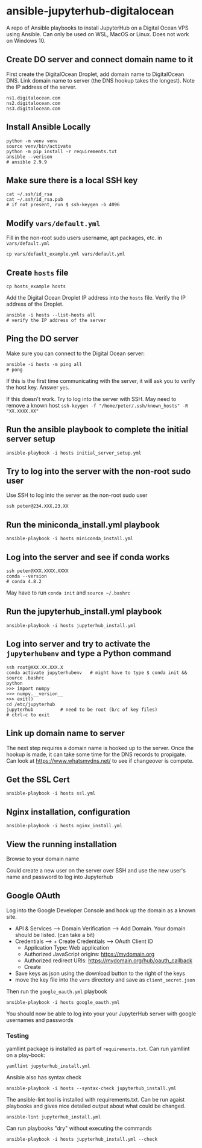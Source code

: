 # ansible-jupyterhub-digitalocean

A repo of Ansible playbooks to install JupyterHub on a Digital Ocean VPS using Ansible. Can only be used on WSL, MacOS or Linux. Does not work on Windows 10.

## Create DO server and connect domain name to it

First create the DigitalOcean Droplet, add domain name to DigitalOcean DNS. Link domain name to server (the DNS hookup takes the longest). Note the IP address of the server.

```
ns1.digitalocean.com
ns2.digitalocean.com
ns3.digitalocean.com
```

## Install Ansible Locally

```
python -m venv venv
source venv/bin/activate
python -m pip install -r requirements.txt
ansible --verison
# ansible 2.9.9
```

## Make sure there is a local SSH key

```
cat ~/.ssh/id_rsa
cat ~/.ssh/id_rsa.pub
# if not present, run $ ssh-keygen -b 4096
```

## Modify ```vars/default.yml```

Fill in the non-root sudo users username, apt packages, etc. in ```vars/default.yml```

```
cp vars/default_example.yml vars/default.yml
```

## Create ```hosts``` file

```
cp hosts_example hosts
```

Add the Digital Ocean Droplet IP address into the ```hosts``` file. Verify the IP address of the Droplet.

```
ansible -i hosts --list-hosts all
# verify the IP address of the server
```

## Ping the DO server

Make sure you can connect to the Digital Ocean server:

```
ansible -i hosts -m ping all
# pong
```

If this is the first time communicating with the server, it will ask you to verify the host key. Answer ```yes```.

If this doesn't work. Try to log into the server with SSH. May need to remove a known host ```ssh-keygen -f "/home/peter/.ssh/known_hosts" -R "XX.XXXX.XX"```

## Run the ansible playbook to complete the initial server setup

```
ansible-playbook -i hosts initial_server_setup.yml
```

## Try to log into the server with the non-root sudo user

Use SSH to log into the server as the non-root sudo user

```
ssh peter@234.XXX.23.XX
```

## Run the miniconda_install.yml playbook

```
ansible-playbook -i hosts miniconda_install.yml
```

## Log into the server and see if conda works

```
ssh peter@XXX.XXXX.XXXX
conda --version
# conda 4.8.2
```

May have to run ```conda init``` and ```source ~/.bashrc```

## Run the jupyterhub_install.yml playbook

```
ansible-playbook -i hosts jupyterhub_install.yml
```

## Log into server and try to activate the ```jupyterhubenv``` and type a Python command

```
ssh root@XXX.XX.XXX.X
conda activate jupyterhubenv   # might have to type $ conda init && source .bashrc
python
>>> import numpy
>>> numpy.__version__
>>> exit()
cd /etc/jupyterhub 
jupyterhub          # need to be root (b/c of key files)
# ctrl-c to exit
```

## Link up domain name to server

The next step requires a domain name is hooked up to the server. Once the hookup is made, it can take some time for the DNS records to propigate. Can look at https://www.whatsmydns.net/ to see if changeover is compete.

## Get the SSL Cert

```
ansible-playbook -i hosts ssl.yml
```

## Nginx installation, configuration

```
ansible-playbook -i hosts nginx_install.yml
```

## View the running installation

Browse to your domain name

Could create a new user on the server over SSH and use the new user's name and password to log into Jupyterhub

## Google OAuth

Log into the Google Developer Console and hook up the domain as a known site. 

 - API & Services --> Domain Verification --> Add Domain. Your domain should be listed. (can take a bit)
 - Credentials --> + Create Credentials --> OAuth Client ID
   - Application Type: Web application
   - Authorized JavaScript origins: https://mydomain.org
   - Authorized redirect URIs: https://mydomain.org/hub/oauth_callback
   - Create
 - Save keys as json using the download button to the right of the keys
 - move the key file into the ```vars``` directory and save as ```client_secret.json```


Then run the ```google_oauth.yml``` playbook

```
ansible-playbook -i hosts google_oauth.yml
```

You should now be able to log into your your JupyterHub server with google usernames and passwords

### Testing

yamllint package is installed as part of ```requirements.txt```. Can run yamllint on a play-book:

```
yamllint jupyterhub_install.yml
```

Ansible also has syntax check

```
ansible-playbook -i hosts --syntax-check jupyterhub_install.yml
```

The ansible-lint tool is installed with requirements.txt. Can be run agaist playbooks and gives nice detailed output about what could be changed.

```
ansible-lint jupyterhub_install.yml
```

Can run playbooks "dry" without executing the commands

```
ansible-playbook -i hosts jupyterhub_install.yml --check
```
